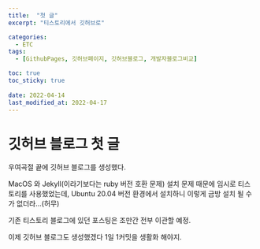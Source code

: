 ```yaml
---
title:  "첫 글"
excerpt: "티스토리에서 깃허브로"

categories:
  - ETC
tags:
  - [GithubPages, 깃허브페이지, 깃허브블로그, 개발자블로그비교]

toc: true
toc_sticky: true
 
date: 2022-04-14
last_modified_at: 2022-04-17
---
```


# 깃허브 블로그 첫 글
우여곡절 끝에 깃허브 블로그를 생성했다.
     
    
MacOS 와 Jekyll(이라기보다는 ruby 버전 호환 문제) 설치 문제 때문에 임시로 티스토리를 사용했었는데, Ubuntu 20.04 버전 환경에서 설치하니 이렇게 금방 설치 될 수가 없더라...(허무)
     

기존 티스토리 블로그에 있던 포스팅은 조만간 전부 이관할 예정.
     
 
이제 깃허브 블로그도 생성했겠다 1일 1커밋을 생활화 해야지.